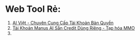 # Web Tool Rẻ: 
1. [AI Việt - Chuyên Cung Cấp Tài Khoản Bản Quyền](https://aiviet.framer.ai/#san-pham)
2. [Tài Khoản Manus AI Sẵn Credit Dùng Riêng - Tạp hóa MMO](https://taphoammo.net/gian-hang/tai-khoan-manus-ai-san-credit-dung-rieng_951676)
3. 
